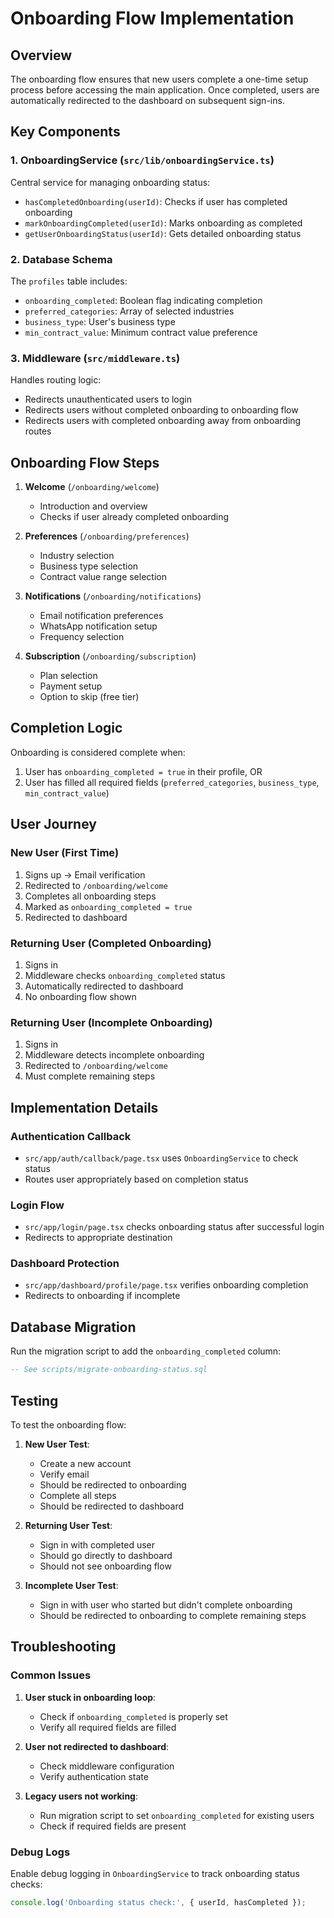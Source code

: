 # Onboarding Flow Implementation

## Overview

The onboarding flow ensures that new users complete a one-time setup process before accessing the main application. Once completed, users are automatically redirected to the dashboard on subsequent sign-ins.

## Key Components

### 1. OnboardingService (`src/lib/onboardingService.ts`)

Central service for managing onboarding status:

- `hasCompletedOnboarding(userId)`: Checks if user has completed onboarding
- `markOnboardingCompleted(userId)`: Marks onboarding as completed
- `getUserOnboardingStatus(userId)`: Gets detailed onboarding status

### 2. Database Schema

The `profiles` table includes:
- `onboarding_completed`: Boolean flag indicating completion
- `preferred_categories`: Array of selected industries
- `business_type`: User's business type
- `min_contract_value`: Minimum contract value preference

### 3. Middleware (`src/middleware.ts`)

Handles routing logic:
- Redirects unauthenticated users to login
- Redirects users without completed onboarding to onboarding flow
- Redirects users with completed onboarding away from onboarding routes

## Onboarding Flow Steps

1. **Welcome** (`/onboarding/welcome`)
   - Introduction and overview
   - Checks if user already completed onboarding

2. **Preferences** (`/onboarding/preferences`)
   - Industry selection
   - Business type selection
   - Contract value range selection

3. **Notifications** (`/onboarding/notifications`)
   - Email notification preferences
   - WhatsApp notification setup
   - Frequency selection

4. **Subscription** (`/onboarding/subscription`)
   - Plan selection
   - Payment setup
   - Option to skip (free tier)

## Completion Logic

Onboarding is considered complete when:
1. User has `onboarding_completed = true` in their profile, OR
2. User has filled all required fields (`preferred_categories`, `business_type`, `min_contract_value`)

## User Journey

### New User (First Time)
1. Signs up → Email verification
2. Redirected to `/onboarding/welcome`
3. Completes all onboarding steps
4. Marked as `onboarding_completed = true`
5. Redirected to dashboard

### Returning User (Completed Onboarding)
1. Signs in
2. Middleware checks `onboarding_completed` status
3. Automatically redirected to dashboard
4. No onboarding flow shown

### Returning User (Incomplete Onboarding)
1. Signs in
2. Middleware detects incomplete onboarding
3. Redirected to `/onboarding/welcome`
4. Must complete remaining steps

## Implementation Details

### Authentication Callback
- `src/app/auth/callback/page.tsx` uses `OnboardingService` to check status
- Routes user appropriately based on completion status

### Login Flow
- `src/app/login/page.tsx` checks onboarding status after successful login
- Redirects to appropriate destination

### Dashboard Protection
- `src/app/dashboard/profile/page.tsx` verifies onboarding completion
- Redirects to onboarding if incomplete

## Database Migration

Run the migration script to add the `onboarding_completed` column:

```sql
-- See scripts/migrate-onboarding-status.sql
```

## Testing

To test the onboarding flow:

1. **New User Test**:
   - Create a new account
   - Verify email
   - Should be redirected to onboarding
   - Complete all steps
   - Should be redirected to dashboard

2. **Returning User Test**:
   - Sign in with completed user
   - Should go directly to dashboard
   - Should not see onboarding flow

3. **Incomplete User Test**:
   - Sign in with user who started but didn't complete onboarding
   - Should be redirected to onboarding to complete remaining steps

## Troubleshooting

### Common Issues

1. **User stuck in onboarding loop**:
   - Check if `onboarding_completed` is properly set
   - Verify all required fields are filled

2. **User not redirected to dashboard**:
   - Check middleware configuration
   - Verify authentication state

3. **Legacy users not working**:
   - Run migration script to set `onboarding_completed` for existing users
   - Check if required fields are present

### Debug Logs

Enable debug logging in `OnboardingService` to track onboarding status checks:

```typescript
console.log('Onboarding status check:', { userId, hasCompleted });
```

